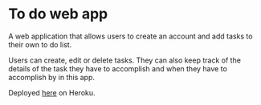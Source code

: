 # To do web app
A web application that allows users to create an account and add tasks to their own to do list. 

Users can create, edit or delete tasks. They can also keep track of the details of the task they have to accomplish and when they have to accomplish by in this app.


Deployed [here](https://warm-plateau-28032.herokuapp.com/) on Heroku.
